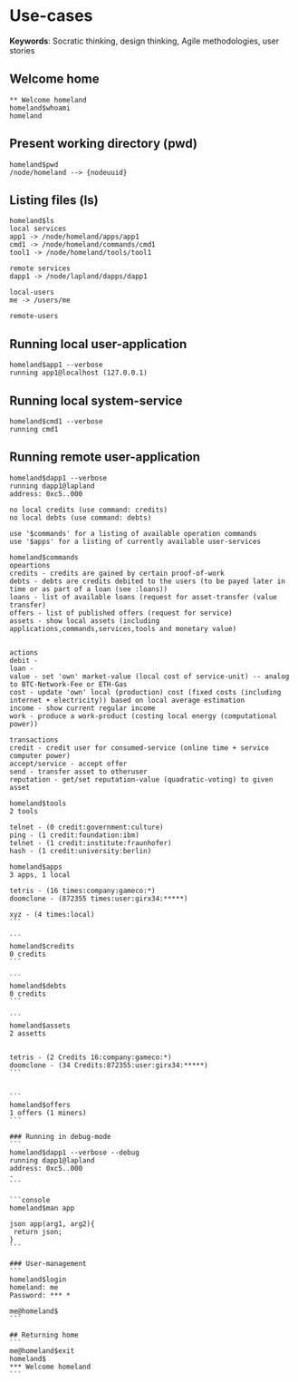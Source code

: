 # Use-cases

__Keywords__: Socratic thinking, design thinking, Agile methodologies, user stories

## Welcome home
```console
** Welcome homeland
homeland$whoami
homeland
```

## Present working directory (pwd)
```
homeland$pwd
/node/homeland --> {nodeuuid}
```

## Listing files (ls)
```
homeland$ls
local services
app1 -> /node/homeland/apps/app1
cmd1 -> /node/homeland/commands/cmd1
tool1 -> /node/homeland/tools/tool1

remote services
dapp1 -> /node/lapland/dapps/dapp1

local-users
me -> /users/me

remote-users
```

## Running local user-application
```
homeland$app1 --verbose
running app1@localhost (127.0.0.1)
```

## Running local system-service
```
homeland$cmd1 --verbose
running cmd1
```

## Running remote user-application
```
homeland$dapp1 --verbose
running dapp1@lapland
address: 0xc5..000

no local credits (use command: credits)
no local debts (use command: debts)

use '$commands' for a listing of available operation commands
use '$apps' for a listing of currently available user-services
```

```console
homeland$commands
opeartions
credits - credits are gained by certain proof-of-work 
debts - debts are credits debited to the users (to be payed later in time or as part of a loan (see :loans))
loans - list of available loans (request for asset-transfer (value transfer)
offers - list of published offers (request for service)
assets - show local assets (including applications,commands,services,tools and monetary value)


actions
debit -  
loan - 
value - set 'own' market-value (local cost of service-unit) -- analog to BTC-Network-Fee or ETH-Gas
cost - update 'own' local (production) cost (fixed costs (including internet + electricity)) based on local average estimation
income - show current regular income
work - produce a work-product (costing local energy (computational power))

transactions
credit - credit user for consumed-service (online time + service computer power)
accept/service - accept offer
send - transfer asset to otheruser
reputation - get/set reputation-value (quadratic-voting) to given asset

```

```
homeland$tools
2 tools

telnet - (0 credit:government:culture) 
ping - (1 credit:foundation:ibm) 
telnet - (1 credit:institute:fraunhofer) 
hash - (1 credit:university:berlin) 
```

````console
homeland$apps
3 apps, 1 local

tetris - (16 times:company:gameco:*)
doomclone - (872355 times:user:girx34:*****)

xyz - (4 times:local)
```

```
homeland$credits
0 credits
```

```
homeland$debts
0 credits
```

```
homeland$assets
2 assetts


tetris - (2 Credits 16:company:gameco:*)
doomclone - (34 Credits:872355:user:girx34:*****)
```


```
homeland$offers
1 offers (1 miners)
```

### Running in debug-mode
```
homeland$dapp1 --verbose --debug
running dapp1@lapland
address: 0xc5..000
-
```

```console
homeland$man app

json app(arg1, arg2){
 return json; 
}
```

### User-management
```
homeland$login
homeland: me
Password: *** *

me@homeland$
```

## Returning home
```
me@homeland$exit
homeland$
*** Welcome homeland
```
